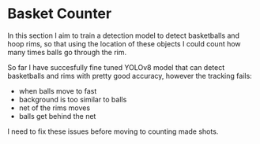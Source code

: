 #   Basket Counter
In this section I aim to train a detection model to detect basketballs and hoop rims, so that using the location of these objects I could count how many times balls go through the rim.

So far I have succesfully fine tuned YOLOv8 model that can detect basketballs and rims with pretty good accuracy, however the tracking fails:
-   when balls move to fast
-   background is too similar to balls
-   net of the rims moves
-   balls get behind the net

I need to fix these issues before moving to counting made shots.